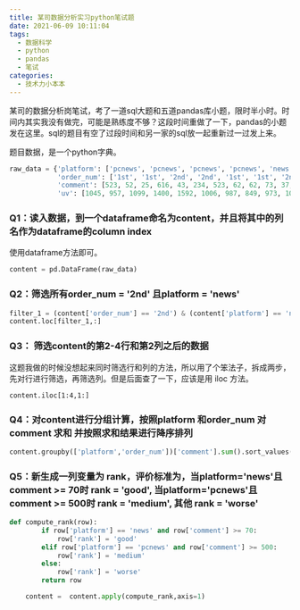 ```yaml
---
title: 某司数据分析实习python笔试题
date: 2021-06-09 10:11:04
tags:
  - 数据科学
  - python
  - pandas
  - 笔试
categories:
  - 技术力小本本
---
```


某司的数据分析岗笔试，考了一道sql大题和五道pandas库小题，限时半小时。时间内其实我没有做完，可能是熟练度不够？这段时间重做了一下，pandas的小题发在这里。sql的题目有空了过段时间和另一家的sql放一起重新过一过发上来。

题目数据，是一个python字典。

~~~python
raw_data = {'platform': ['pcnews', 'pcnews', 'pcnews', 'pcnews', 'news', 'news', 'news', 'news', 'video', 'video', 'video', 'video'],
            'order_num': ['1st', '1st', '2nd', '2nd', '1st', '1st', '2nd', '2nd','1st', '1st', '2nd', '2nd'],
            'comment': [523, 52, 25, 616, 43, 234, 523, 62, 62, 73, 37, 35],
            'uv': [1045, 957, 1099, 1400, 1592, 1006, 987, 849, 973, 1005, 1099, 1523]}
~~~

### Q1：读入数据，到一个dataframe命名为content，并且将其中的列名作为dataframe的column index

使用dataframe方法即可。

~~~python
content = pd.DataFrame(raw_data) 
~~~

### Q2：筛选所有order_num = '2nd' 且platform = 'news'

~~~python
filter_1 = (content['order_num'] == '2nd') & (content['platform'] == 'news')
content.loc[filter_1,:]
~~~

### Q3： 筛选content的第2-4行和第2列之后的数据

这题我做的时候没想起来同时筛选行和列的方法，所以用了个笨法子，拆成两步，先对行进行筛选，再筛选列。但是后面查了一下，应该是用 iloc 方法。

~~~
content.iloc[1:4,1:]
~~~

### Q4：对content进行分组计算，按照platform 和order_num 对comment 求和 并按照求和结果进行降序排列

~~~python
content.groupby(['platform','order_num'])['comment'].sum().sort_values(ascending=False)
~~~

### Q5：新生成一列变量为 rank，评价标准为，当platform='news'且 comment >= 70时 rank = 'good', 当platform='pcnews'且 comment >= 500时 rank = 'medium', 其他 rank = 'worse'

~~~python
def compute_rank(row):
        if row['platform'] == 'news' and row['comment'] >= 70:
            row['rank'] = 'good'
        elif row['platform'] == 'pcnews' and row['comment'] >= 500:
            row['rank'] = 'medium'
        else: 
            row['rank'] = 'worse'
        return row

    content =  content.apply(compute_rank,axis=1)
~~~